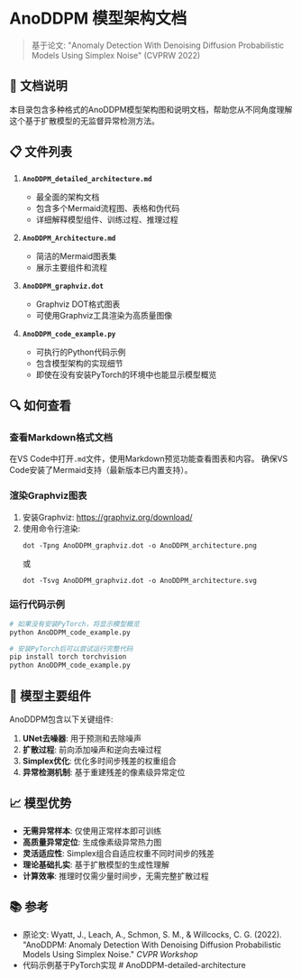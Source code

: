 # AnoDDPM 模型架构文档

> 基于论文: "Anomaly Detection With Denoising Diffusion Probabilistic Models Using Simplex Noise" (CVPRW 2022)

## 📑 文档说明

本目录包含多种格式的AnoDDPM模型架构图和说明文档，帮助您从不同角度理解这个基于扩散模型的无监督异常检测方法。

## 📋 文件列表

1. **`AnoDDPM_detailed_architecture.md`**
   - 最全面的架构文档
   - 包含多个Mermaid流程图、表格和伪代码
   - 详细解释模型组件、训练过程、推理过程

2. **`AnoDDPM_Architecture.md`**
   - 简洁的Mermaid图表集
   - 展示主要组件和流程

3. **`AnoDDPM_graphviz.dot`**
   - Graphviz DOT格式图表
   - 可使用Graphviz工具渲染为高质量图像

4. **`AnoDDPM_code_example.py`**
   - 可执行的Python代码示例
   - 包含模型架构的实现细节
   - 即使在没有安装PyTorch的环境中也能显示模型概览

## 🔍 如何查看

### 查看Markdown格式文档

在VS Code中打开`.md`文件，使用Markdown预览功能查看图表和内容。
确保VS Code安装了Mermaid支持（最新版本已内置支持）。

### 渲染Graphviz图表

1. 安装Graphviz: https://graphviz.org/download/
2. 使用命令行渲染:
   ```
   dot -Tpng AnoDDPM_graphviz.dot -o AnoDDPM_architecture.png
   ```
   或
   ```
   dot -Tsvg AnoDDPM_graphviz.dot -o AnoDDPM_architecture.svg
   ```

### 运行代码示例

```bash
# 如果没有安装PyTorch，将显示模型概览
python AnoDDPM_code_example.py

# 安装PyTorch后可以尝试运行完整代码
pip install torch torchvision
python AnoDDPM_code_example.py
```

## 🧩 模型主要组件

AnoDDPM包含以下关键组件:

1. **UNet去噪器**: 用于预测和去除噪声
2. **扩散过程**: 前向添加噪声和逆向去噪过程
3. **Simplex优化**: 优化多时间步残差的权重组合
4. **异常检测机制**: 基于重建残差的像素级异常定位

## 📈 模型优势

- **无需异常样本**: 仅使用正常样本即可训练
- **高质量异常定位**: 生成像素级异常热力图
- **灵活适应性**: Simplex组合自适应权重不同时间步的残差
- **理论基础扎实**: 基于扩散模型的生成性理解
- **计算效率**: 推理时仅需少量时间步，无需完整扩散过程

## 📚 参考

- 原论文: Wyatt, J., Leach, A., Schmon, S. M., & Willcocks, C. G. (2022). "AnoDDPM: Anomaly Detection With Denoising Diffusion Probabilistic Models Using Simplex Noise." *CVPR Workshop*
- 代码示例基于PyTorch实现
#   A n o D D P M - d e t a i l e d - a r c h i t e c t u r e  
 